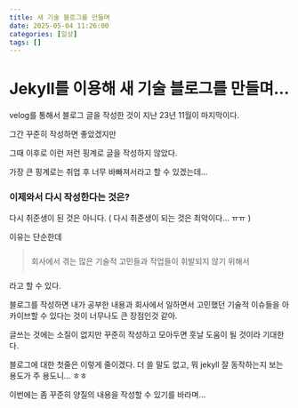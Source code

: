 ```yaml
---
title: 새 기술 블로그를 만들며
date: 2025-05-04 11:26:00
categories: [일상]
tags: []
---
```


# Jekyll를 이용해 새 기술 블로그를 만들며...

velog를 통해서 블로그 글을 작성한 것이 지난 23년 11월이 마지막이다. 

그간 꾸준히 작성하면 좋았겠지만

그때 이후로 이런 저런 핑계로 글을 작성하지 않았다.

가장 큰 핑계로는 취업 후 너무 바빠져서라고 할 수 있겠는데...

### 이제와서 다시 작성한다는 것은? 

다시 취준생이 된 것은 아니다. ( 다시 취준생이 되는 것은 최악이다... ㅠㅠ )

이유는 단순한데 

>  <p style="padding: 10px 0;">회사에서 겪는 많은 기술적 고민들과 작업들이 휘발되지 않기 위해서 </p> 


라고 할 수 있다. 


블로그를 작성하면 내가 공부한 내용과 회사에서 일하면서 고민했던 기술적 이슈들을 아카이브할 수 있다는 것이 너무나도 큰 장점인것 같아. 

글쓰는 것에는 소질이 없지만 꾸준히 작성하고 모아두면 훗날 도움이 될 것이라 기대한다. 

블로그에 대한 첫줄은 이렇게 줄이겠다. 더 쓸 말도 없고, 뭐 jekyll 잘 동작하는지 보는 용도가 주 용도니... ㅎㅎ 

이번에는 좀 꾸준히 양질의 내용을 작성할 수 있기를 바라며... 
